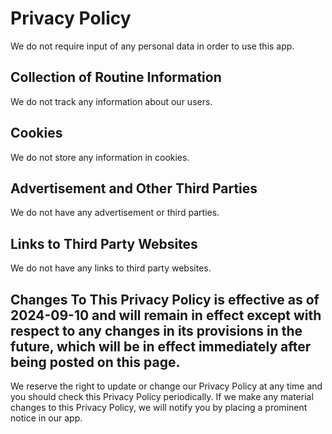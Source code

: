 # Privacy Policy
We do not require input of any personal data in order to use this app.

## Collection of Routine Information
We do not track any information about our users.


## Cookies
We do not store any information in cookies.


## Advertisement and Other Third Parties
We do not have any advertisement or third parties.


## Links to Third Party Websites
We do not have any links to third party websites.

## Changes To This Privacy Policy is effective as of 2024-09-10 and will remain in effect except with respect to any changes in its provisions in the future, which will be in effect immediately after being posted on this page.
We reserve the right to update or change our Privacy Policy at any time and you should check this Privacy Policy periodically. If we make any material changes to this Privacy Policy, we will notify you by placing a prominent notice in our app.

